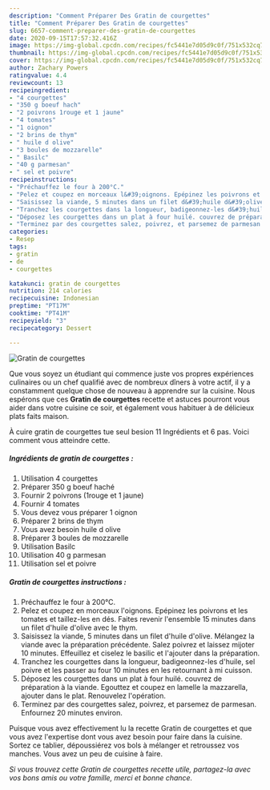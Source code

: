 ```yaml
---
description: "Comment Préparer Des Gratin de courgettes"
title: "Comment Préparer Des Gratin de courgettes"
slug: 6657-comment-preparer-des-gratin-de-courgettes
date: 2020-09-15T17:57:32.416Z
image: https://img-global.cpcdn.com/recipes/fc5441e7d05d9c0f/751x532cq70/gratin-de-courgettes-photo-principale-de-la-recette.jpg
thumbnail: https://img-global.cpcdn.com/recipes/fc5441e7d05d9c0f/751x532cq70/gratin-de-courgettes-photo-principale-de-la-recette.jpg
cover: https://img-global.cpcdn.com/recipes/fc5441e7d05d9c0f/751x532cq70/gratin-de-courgettes-photo-principale-de-la-recette.jpg
author: Zachary Powers
ratingvalue: 4.4
reviewcount: 13
recipeingredient:
- "4 courgettes"
- "350 g boeuf hach"
- "2 poivrons 1rouge et 1 jaune"
- "4 tomates"
- "1 oignon"
- "2 brins de thym"
- " huile d olive"
- "3 boules de mozzarelle"
- " Basilc"
- "40 g parmesan"
- " sel et poivre"
recipeinstructions:
- "Préchauffez le four à 200°C."
- "Pelez et coupez en morceaux l&#39;oignons. Epépinez les poivrons et les tomates et taillez-les en dés. Faites revenir l&#39;ensemble 15 minutes dans un filet d&#39;huile d&#39;olive avec le thym."
- "Saisissez la viande, 5 minutes dans un filet d&#39;huile d&#39;olive. Mélangez la viande avec la préparation précédente. Salez poivrez et laissez mijoter 10 minutes. Effeuillez et ciselez le basilic et l&#39;ajouter dans la préparation."
- "Tranchez les courgettes dans la longueur, badigeonnez-les d&#39;huile, sel poivre et les passer au four 10 minutes en les retournant à mi cuisson."
- "Déposez les courgettes dans un plat à four huilé. couvrez de préparation à la viande. Egouttez et coupez en lamelle la mazzarella, ajouter dans le plat. Renouvelez l&#39;opération."
- "Terminez par des courgettes salez, poivrez, et parsemez de parmesan. Enfournez 20 minutes environ."
categories:
- Resep
tags:
- gratin
- de
- courgettes

katakunci: gratin de courgettes 
nutrition: 214 calories
recipecuisine: Indonesian
preptime: "PT17M"
cooktime: "PT41M"
recipeyield: "3"
recipecategory: Dessert

---
```



![Gratin de courgettes](https://img-global.cpcdn.com/recipes/fc5441e7d05d9c0f/751x532cq70/gratin-de-courgettes-photo-principale-de-la-recette.jpg)

Que vous soyez un étudiant qui commence juste vos propres expériences culinaires ou un chef qualifié avec de nombreux dîners à votre actif, il y a constamment quelque chose de nouveau à apprendre sur la cuisine. Nous espérons que ces <strong> Gratin de courgettes </strong> recette et astuces pourront vous aider dans votre cuisine ce soir, et également vous habituer à de délicieux plats faits maison.

<!--inarticleads1-->

À cuire gratin de courgettes tue seul besion 11 Ingrédients et 6 pas. Voici comment vous atteindre cette.

##### Ingrédients de gratin de courgettes :

1. Utilisation 4 courgettes
1. Préparer 350 g boeuf haché
1. Fournir 2 poivrons (1rouge et 1 jaune)
1. Fournir 4 tomates
1. Vous devez vous préparer 1 oignon
1. Préparer 2 brins de thym
1. Vous avez besoin  huile d olive
1. Préparer 3 boules de mozzarelle
1. Utilisation  Basilc
1. Utilisation 40 g parmesan
1. Utilisation  sel et poivre




<!--inarticleads2-->

##### Gratin de courgettes instructions :

1. Préchauffez le four à 200°C.
1. Pelez et coupez en morceaux l&#39;oignons. Epépinez les poivrons et les tomates et taillez-les en dés. Faites revenir l&#39;ensemble 15 minutes dans un filet d&#39;huile d&#39;olive avec le thym.
1. Saisissez la viande, 5 minutes dans un filet d&#39;huile d&#39;olive. Mélangez la viande avec la préparation précédente. Salez poivrez et laissez mijoter 10 minutes. Effeuillez et ciselez le basilic et l&#39;ajouter dans la préparation.
1. Tranchez les courgettes dans la longueur, badigeonnez-les d&#39;huile, sel poivre et les passer au four 10 minutes en les retournant à mi cuisson.
1. Déposez les courgettes dans un plat à four huilé. couvrez de préparation à la viande. Egouttez et coupez en lamelle la mazzarella, ajouter dans le plat. Renouvelez l&#39;opération.
1. Terminez par des courgettes salez, poivrez, et parsemez de parmesan. Enfournez 20 minutes environ.




<!--inarticleads1-->

<p>
Puisque vous avez effectivement lu la recette Gratin de courgettes et que vous avez l'expertise dont vous avez besoin pour faire dans la cuisine. Sortez ce tablier, dépoussiérez vos bols à mélanger et retroussez vos manches. Vous avez un peu de cuisine à faire.
</p>

<p>
<i>Si vous trouvez cette Gratin de courgettes recette utile, partagez-la avec vos bons amis ou votre famille, merci et bonne chance.</i>
</p>
